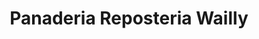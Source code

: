 ---
title: "Panaderia Reposteria Wailly"
url: /santiago-de-los-caballeros/panaderia-reposteria-wailly/
shop: panadería
---